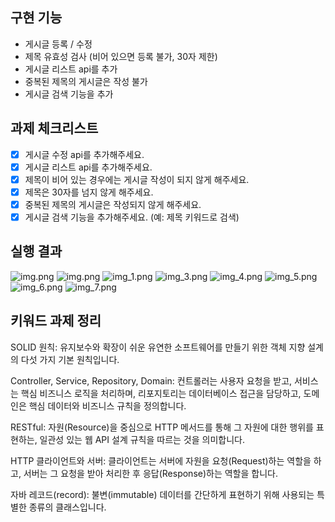 ## 구현 기능
- 게시글 등록 / 수정
- 제목 유효성 검사 (비어 있으면 등록 불가, 30자 제한)
- 게시글 리스트 api를 추가 
- 중복된 제목의 게시글은 작성 불가
- 게시글 검색 기능을 추가

## 과제 체크리스트
 - [x] 게시글 수정 api를 추가해주세요.
- [x]  게시글 리스트 api를 추가해주세요.
- [x]   제목이 비어 있는 경우에는 게시글 작성이 되지 않게 해주세요.
- [x]   제목은 30자를 넘지 않게 해주세요.
- [x]   중복된 제목의 게시글은 작성되지 않게 해주세요.
- [x]   게시글 검색 기능을 추가해주세요. (예: 제목 키워드로 검색)

## 실행 결과
![img.png](doc/img.png)
![img.png](doc/img_2.png)
![img_1.png](doc/img_1.png)
![img_3.png](doc/img_3.png)
![img_4.png](doc/img_4.png)
![img_5.png](doc/img_5.png)
![img_6.png](doc/img_6.png)
![img_7.png](doc/img_7.png)

## 키워드 과제 정리
SOLID 원칙: 유지보수와 확장이 쉬운 유연한 소프트웨어를 만들기 위한 객체 지향 설계의 다섯 가지 기본 원칙입니다.

Controller, Service, Repository, Domain: 컨트롤러는 사용자 요청을 받고, 서비스는 핵심 비즈니스 로직을 처리하며, 리포지토리는 데이터베이스 접근을 담당하고, 도메인은 핵심 데이터와 비즈니스 규칙을 정의합니다.

RESTful: 자원(Resource)을 중심으로 HTTP 메서드를 통해 그 자원에 대한 행위를 표현하는, 일관성 있는 웹 API 설계 규칙을 따르는 것을 의미합니다.

HTTP 클라이언트와 서버: 클라이언트는 서버에 자원을 요청(Request)하는 역할을 하고, 서버는 그 요청을 받아 처리한 후 응답(Response)하는 역할을 합니다.

자바 레코드(record): 불변(immutable) 데이터를 간단하게 표현하기 위해 사용되는 특별한 종류의 클래스입니다.
